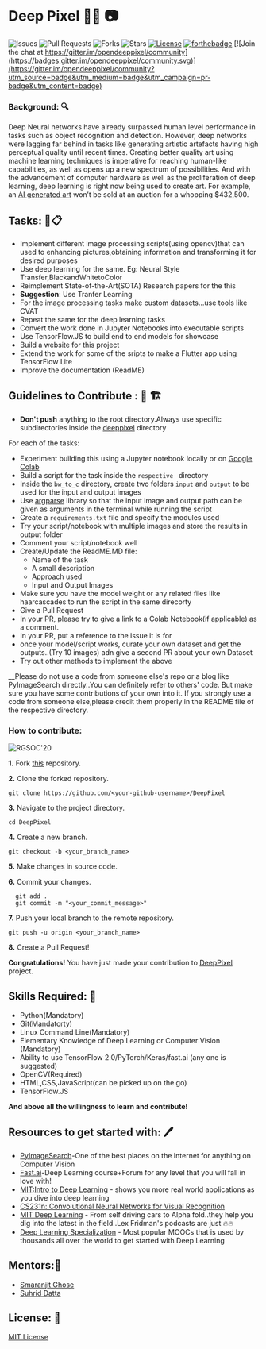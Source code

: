 # Deep Pixel 🐱‍💻 📷

![Issues](https://img.shields.io/github/issues/smaranjitghose/DeepPixel)
![Pull Requests](https://img.shields.io/github/issues-pr/smaranjitghose/DeepPixel)
![Forks](https://img.shields.io/github/forks/smaranjitghose/DeepPixel)
![Stars](https://img.shields.io/github/stars/smaranjitghose/DeepPixel)
[![License](https://img.shields.io/github/license/smaranjitghose/DeepPixel)](https://github.com/smaranjitghose/DeepPixel/blob/master/LICENSE)
[![forthebadge](https://forthebadge.com/images/badges/built-with-love.svg)](https://forthebadge.com) [![Join the chat at https://gitter.im/opendeeppixel/community](https://badges.gitter.im/opendeeppixel/community.svg)](https://gitter.im/opendeeppixel/community?utm_source=badge&utm_medium=badge&utm_campaign=pr-badge&utm_content=badge)


### Background: 🔍

Deep Neural networks have already surpassed human level performance in tasks such as object recognition and detection. However, deep networks were lagging far behind in tasks like generating artistic artefacts having high perceptual quality until recent times. Creating better quality art using machine learning techniques is imperative for reaching human-like capabilities, as well as opens up a new spectrum of possibilities. And with the advancement of computer hardware as well as the proliferation of deep learning, deep learning is right now being used to create art. For example, an [AI generated art](https://www.christies.com/features/A-collaboration-between-two-artists-one-human-one-a-machine-9332-1.aspx) won’t be sold at an auction for a whopping $432,500.



## Tasks: 📝📋

- Implement different image processing scripts(using opencv)that can used to enhancing pictures,obtaining information and transforming it for desired purposes
- Use deep learning for the same. Eg: Neural Style Transfer,BlackandWhitetoColor
- Reimplement State-of-the-Art(SOTA) Research papers for the this
- **Suggestion**: Use Tranfer Learning
- For the image processing tasks make custom datasets...use tools like CVAT
- Repeat the same for the deep learning tasks
- Convert the work done in Jupyter Notebooks into executable scripts
- Use TensorFlow.JS to build end to end models for showcase
- Build a website for this project
- Extend the work for some of the sripts to make a Flutter app using TensorFlow Lite
- Improve the documentation (ReadME)

## Guidelines to Contribute : 🤚 🏗

- **Don't push** anything to the root directory.Always use specific subdirectories inside the [deeppixel](https://github.com/smaranjitghose/DeepPixel/tree/master/deeppixel) directory 

For each of the tasks:

- Experiment building this using a Jupyter notebook locally or on [Google Colab](https://colab.research.google.com/)
- Build a script for the task inside the ```respective ``` directory
- Inside the ```bw_to_c``` directory, create two folders ```input``` and ```output``` to be used for the input and output images
- Use [argparse](https://docs.python.org/3/library/argparse.html) library so that the input image and output path can be given as arguments in the terminal while running the script
-  Create a ```requirements.txt``` file and specify the modules used
- Try your script/notebook with multiple images and store the results in output folder
- Comment your script/notebook well
- Create/Update the ReadME.MD file:
    - Name of the task
    - A small description
    - Approach used
    - Input and Output Images
- Make sure you have the model weight or any related files like haarcascades to run the script in the same direcorty
- Give a Pull Request
- In your PR, please try to give a link to a Colab Notebook(if applicable) as a comment.
- In your PR, put a reference to the issue it is for
- once your model/script works, curate your own dataset and get the outputs..(Try 10 images) adn give a second PR about your own Dataset
- Try out other methods to implement the above

__Please do not use a code from someone else's repo or a blog like PyImageSearch directly..You can definitely refer to others' code. But make sure you have some contributions of your own into it. If you strongly use a code from someone else,please credit them properly in the README file of the respective directory.



### How to contribute:

![RGSOC'20](https://img.shields.io/badge/RGSOC-20-red)



**1.** Fork [this](https://github.com/smaranjitghose/DeepPixel) repository.

**2.** Clone the forked repository.
```terminal
git clone https://github.com/<your-github-username>/DeepPixel
```

**3.** Navigate to the project directory.
```terminal
cd DeepPixel
```

**4.** Create a new branch.
```terminal
git checkout -b <your_branch_name>
```

**5.** Make changes in source code.

**6.** Commit your changes.

```terminal
  git add .
  git commit -m "<your_commit_message>"
```

**7.** Push your local branch to the remote repository.
```terminal
git push -u origin <your_branch_name>
```

**8.** Create a Pull Request!

**Congratulations!** You have just made your contribution to [DeepPixel](https://github.com/smaranjitghose/DeepPixel) project.


## Skills Required: 💪
- Python(Mandatory)
- Git(Mandatorty)
- Linux Command Line(Mandatory)
- Elementary Knowledge of Deep Learning or Computer Vision (Mandatory)
- Ability to use TensorFlow 2.0/PyTorch/Keras/fast.ai (any one is suggested)
- OpenCV(Required)
- HTML,CSS,JavaScript(can be picked up on the go)
- TensorFlow.JS


**And above all the willingness to learn and contribute!**

## Resources to get started with: 🖊

- [PyImageSearch](https://www.pyimagesearch.com/)-One of the best places on the Internet for anything on Computer Vision
- [Fast.ai](https://www.fast.ai/)-Deep Learning course+Forum for any level that you will fall in love with!
- [MIT:Intro to Deep Learning](http://introtodeeplearning.com/) - shows you more real world applications as you dive into deep learning
- [CS231n: Convolutional Neural Networks for Visual Recognition](http://cs231n.stanford.edu/index.html)
- [MIT Deep Learning](https://deeplearning.mit.edu/) - From self driving cars to Alpha fold..they help you dig into the latest in the field..Lex Fridman's podcasts are just 🔥🔥
- [Deep Learning Specialization](https://www.coursera.org/specializations/deep-learning) - Most popular MOOCs that is used by thousands all over the world to get started with Deep Learning

## Mentors:👲

- [Smaranjit Ghose](https://github.com/smaranjitghose)
- [Suhrid Datta](https://github.com/suhriddatta)

## License: 📜

[MIT License](https://github.com/smaranjitghose/DeepPixel/blob/master/LICENSE)
